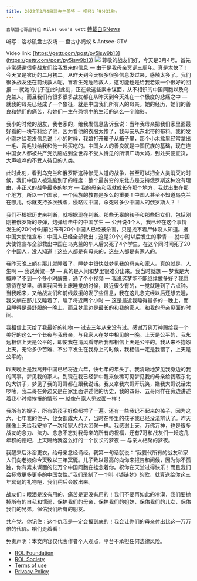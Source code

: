 ```yaml
---
title: 2022年3月4日郭先生盖特 — 视频1「9分31秒」
---
```

`喜联盟七哥盖特组 Miles Guo’s Gett` [轉載自GNews](https://gnews.org/zh-hans/2109288/)

听写：洛杉矶盘古农场 — 盘古小蚂蚁 & Antsee-GTV

Video link: [https://gettr.com/post/py5isw9b13](https://gettr.com/post/py5isw9b13)
![](https://assets.gnews.org/wp-content/uploads/2022/03/2F452D54-81FC-4E10-A27A-F6C39C185B1B.jpeg)
尊敬的战友们好，今天是3月4号。首先非常感谢很多战友们给我发来的信息 — 由于是我母亲冥诞三周年。真是太快了！今天又是农历的二月初二。从昨天到今天很多很多信息发过来，感触太多了。我们很多战友还在前线救人呢，冒着生死危险救人，这可能也是给我老娘一个很好的回报 — 就她的儿子在此时此刻，正在救这些素未谋面，从不相识的中国同胞以及乌克兰人。而且我们有很多很多战友都在从昨天到今天处在一个极度的悲痛之中 — 就我的母亲已经成了一个象征，就是中国我们所有人的母亲。她的经历，她们的善良和她们的痛苦，和她们一生在恐惧中的生活的这么一个缩影。

我小的时候的朋友，我老家的，给我发信息告诉我说：当年我母亲把我们家里面最好看的一块布料给了他，因为看他的衣服太惨了，我母亲从东北带的布料。我的发小刚才给我发信息说：小的时候，我娘打开箱子从箱子里，那个小木盒里经常拿出一毛、两毛钱给我和他一起买吃的。中国女人的善良就是中国民族的基础，现在连中国女人都被共产党洗脑成到全世界不受人待见的所谓广场大妈，到处买便宜货，大声喧哗的不受人待见的人类。

此时此刻，看到乌克兰和俄罗斯这种惨无人道的战争，甚至可以把全人类消灭的时候，我们中国人被洗脑到了的程度：整个最贫穷的东北方是支持俄罗斯这种没有理由，非正义的战争最多的地方 — 我的母亲和我就成长在那个地方，我就出生在那个地方。所以一个国家，一个民族的教育是多么的重要！中国人甚至不知道乌克兰在哪儿，你就支持多次残虐，侵略过中国，杀死过多少中国人的俄罗斯人？！

我们不根据历史来判断，就根据现在判断。那些无辜的孩子和那些妇女们，包括刚刚被俄罗斯的导弹，炮弹给击中的中国学生 — 公开说4个人，我已经在这个事情发生的20个小时前公布有20个中国人已经被杀害，只是找不着尸体没人知道。据中国大使馆宣布：中国人已经全部救出；这是20个小时以后发生的事情 — 就中国大使馆宣布全部救出中国在乌克兰的华人后又死了4个学生，在这个同时间死了20个中国人，没人知道！这些人都是有母亲的，这些人都是有家人的。

我昨天晚上躺在那儿就睡着了，睡梦中很快就梦见我的母亲和家人。真的就是，人生啊 — 我说黄粱一梦 — 真的是人间和梦里很难分出来。我当时就想 — 梦我是大概睡了不到一个多小时醒来，通了个小视频 — 我说这梦能不能继续做多好？我愿意待在梦里。结果我回去上床睡觉的时候，最近很少有的，一觉就睡到了六点钟。当我起来，又给战友们和前线救援的发了些信息，我在这儿念完经以后还想去睡，我又躺在那儿又睡着了，睡了将近两个小时 — 这是最近我睡得最多的一晚上，而且睡得是最舒服的一晚上，而且梦里边是最长的和我的家人，和我的母亲见面的时间。

我相信上天给了我最好的礼物 — 过去三年从来没有过。感谢万佛万神赐给我一个美好的这么一个长夜与我母亲，与我家人在梦中相见的一晚。上天是公平的，我永远相信上天是公平的，即使我在清风看守所我都相信上天是公平的。我从来不抱怨上天，无论多少苦难、不公平发生在我身上的时候，我相信一定是我错了，上天是公平的。

昨天晚上是我离开中国已经将近六年，快七年的年头了。我清晰地梦见我身边的我的同事，梦见我的家人。到现在我已经梦中醒来依稀可见梦见我的母亲给我蒸东北的大饼子，梦见了我的哥哥都在跟我说话。我又拿我六哥开玩笑，嫌我大哥说话太啰嗦，我二哥在旁边又是在家里面讲述他的历史，我的四哥、五哥同样在旁边讲述着我小时候挨揍的情形 — 就像在家人见过面一样！

我所有的嫂子，所有的孩子好像都捋了一遍。还有一些我记不起来的孩子，因为这六、七年我的侄子、侄女都成大人了，当时在怀里的孩子我已经没法辨认了。昨天就像上天给我安排了一次和家人的大团聚一样。我感谢上天，万佛万神，也是很多战友的念力、法力、念念不忘对我母亲的所有的祝福，还有7哥和战友们一起这几年积的德吧，上天赐给我这么好的一个长长的梦夜 — 与亲人相聚的梦夜。

我醒来后沐浴更衣，给母亲念经诵经。我第一句话就说：“我要代所有的战友和家人们向老娘你今天致以三年冥诞。儿子致以最高的向你来报告和问候，因为你不孤独，你有素未谋面的亿万个中国同胞在挂念着你。祝你在天堂过得快乐！而且我们会拯救更多更多的中国女性。”我们录制了一个叫《锁链梦》的歌，就算送给你这三年冥诞的礼物吧，我们稍后会放出来。

战友们：眼泪是没有用的，痛苦是更没有用的！我们不要再如此的冷漠，我们要抛掉所有的自私和懦弱，保护我们的母亲，保护我们的姐妹，保佑我们的儿女，保佑我们的兄弟，保佑我们所有的朋友。

共产党，你记住：这个仇我是一定会报到底的！我会让你们的母亲付出比这一万万倍的代价。咱们走着看！

 

免责声明：本文内容仅代表作者个人观点，平台不承担任何法律风险。

- [ROL Foundation](https://rolfoundation.org/)
- [ROL Society](https://rolsociety.org/)
- [Terms of use](https://gnews.org/terms-of-use-3/)
- [Privacy Policy](https://gnews.org/privacy-policy/)
